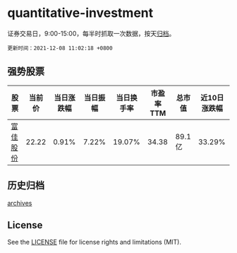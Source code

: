 # quantitative-investment

证券交易日，9:00-15:00，每半时抓取一次数据，按天[归档](archives)。

`更新时间：2021-12-08 11:02:18 +0800`

## 强势股票

|股票|当前价|当日涨跌幅|当日振幅|当日换手率|市盈率TTM|总市值|近10日涨跌幅|
|----|----|----|----|----|----|----|----|
|[富佳股份](https://xueqiu.com/S/SH603219)|22.22|0.91%|7.22%|19.07%|34.38|89.1亿|33.29%|

## 历史归档

[archives](archives)

## License

See the [LICENSE](LICENSE) file for license rights and limitations (MIT).